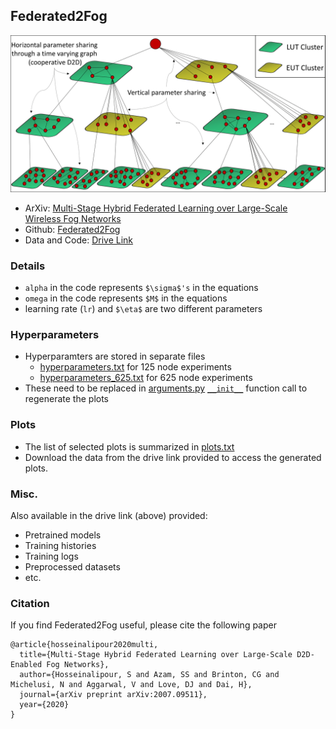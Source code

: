 ## Federated2Fog

![Fog Network](Federated2Fog.png)

- ArXiv: [Multi-Stage Hybrid Federated Learning over Large-Scale Wireless Fog Networks](https://arxiv.org/abs/2007.09511)
- Github: [Federated2Fog](https://github.com/shams-sam/Federated2Fog)
- Data and Code: [Drive Link](https://drive.google.com/file/d/1K89GiVj2Bti8aBu4khxcG4k0TtpAMgKj/view?usp=sharing)

### Details
- `alpha` in the code represents `$\sigma$'s` in the equations
- `omega` in the code represents `$M$` in the equations
- learning rate (`lr`) and `$\eta$` are two different parameters

### Hyperparameters
- Hyperparamters are stored in separate files
  - [hyperparameters.txt](https://github.com/shams-sam/Federated2Fog/blob/master/src/hyperparameters.txt) for 125 node experiments
  - [hyperparameters_625.txt](https://github.com/shams-sam/Federated2Fog/blob/master/src/hyperparameters_625.txt) for 625 node experiments
- These need to be replaced in [arguments.py](https://github.com/shams-sam/Federated2Fog/blob/master/src/arguments.py) [`__init__`](https://github.com/shams-sam/Federated2Fog/blob/master/src/arguments.py#L5) function call to regenerate the plots

### Plots
- The list of selected plots is summarized in [plots.txt](https://github.com/shams-sam/Federated2Fog/blob/master/plots.txt)
- Download the data from the drive link provided to access the generated plots.

### Misc.
Also available in the drive link (above)  provided:
- Pretrained models 
- Training histories 
- Training logs
- Preprocessed datasets
- etc.

### Citation
If you find Federated2Fog useful, please cite the following paper
```
@article{hosseinalipour2020multi,
  title={Multi-Stage Hybrid Federated Learning over Large-Scale D2D-Enabled Fog Networks},
  author={Hosseinalipour, S and Azam, SS and Brinton, CG and Michelusi, N and Aggarwal, V and Love, DJ and Dai, H},
  journal={arXiv preprint arXiv:2007.09511},
  year={2020}
}
```
